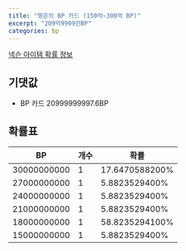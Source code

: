 ```yaml
---
title: "행운의 BP 카드 (150억~300억 BP)"
excerpt: "209억9999만BP"
categories: bp
---
```

[넥슨 아이템 확률 정보](http://iteminfo.nexon.com/probability/fo4?sn=7221)

## 기댓값
  - BP 카드 20999999997.6BP

## 확률표

|BP|개수|확률|
|---|---|---|
|30000000000|1|17.6470588200%|
|27000000000|1|5.8823529400%|
|24000000000|1|5.8823529400%|
|21000000000|1|5.8823529400%|
|18000000000|1|58.8235294100%|
|15000000000|1|5.8823529400%|

